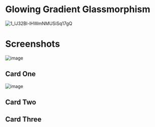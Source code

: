 # Glowing Gradient Glassmorphism

![1_lJ32Bl-lHWmNMUSiSq17gQ](https://user-images.githubusercontent.com/72864817/171863780-16f7afb7-32a5-4547-a427-23c8a8ed0524.png)

# Screenshots

![image](https://user-images.githubusercontent.com/72864817/175825659-5b62d5ff-0ca8-42d9-9fc3-36160b16e0ad.png)

## Card One

![image](https://user-images.githubusercontent.com/72864817/175825713-bcf43663-90b2-4d8f-abe4-8e8081486d78.png)

## Card Two



## Card Three


